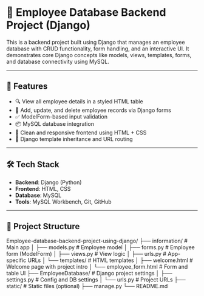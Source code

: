 # 🧾 Employee Database Backend Project (Django)

This is a backend project built using Django that manages an employee database with CRUD functionality, form handling, and an interactive UI. It demonstrates core Django concepts like models, views, templates, forms, and database connectivity using MySQL.

---

## 🚀 Features

- 🔍 View all employee details in a styled HTML table
- 📝 Add, update, and delete employee records via Django forms
- ✅ ModelForm-based input validation
- 📦 MySQL database integration
- 🎨 Clean and responsive frontend using HTML + CSS
- 🔗 Django template inheritance and URL routing

---

## 🛠️ Tech Stack

- **Backend**: Django (Python)
- **Frontend**: HTML, CSS
- **Database**: MySQL
- **Tools**: MySQL Workbench, Git, GitHub

---

## 📁 Project Structure

Employee-database-backend-project-using-django/
├── information/ # Main app
│ ├── models.py # Employee model
│ ├── forms.py # Employee form (ModelForm)
│ ├── views.py # View logic
│ ├── urls.py # App-specific URLs
│ └── templates/ # HTML templates
│ ├── welcome.html # Welcome page with project intro
│ └── employee_form.html # Form and table UI
├── EmployeeDatabase/ # Django project settings
│ ├── settings.py # Config and DB settings
│ └── urls.py # Project URLs
├── static/ # Static files (optional)
├── manage.py
└── README.md
